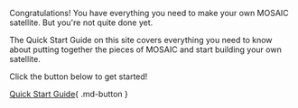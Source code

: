 Congratulations! You have everything you need to make your own MOSAIC satellite. But you're not quite done yet.

The Quick Start Guide on this site covers everything you need to know about putting together the pieces of MOSAIC and start building your own satellite. 

Click the button below to get started! 

[Quick Start Guide](https://www.mosaicsat.org/quick_start/){ .md-button }